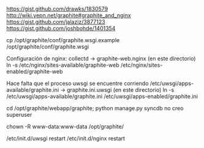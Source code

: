 https://gist.github.com/drawks/1830579
http://wiki.yepn.net/graphite#graphite_and_nginx
https://gist.github.com/jalaziz/3877123
https://gist.github.com/joshbohde/1401354


cp /opt/graphite/conf/graphite.wsgi.example /opt/graphite/conf/graphite.wsgi

Configuración de nginx:
collectd -> graphite-web.nginx (en este directorio)
ln -s /etc/nginx/sites-available/graphite-web /etc/nginx/sites-enabled/graphite-web

Hace falta que el proceso uwsgi se encuentre corriendo
/etc/uwsgi/apps-available/graphite.ini -> graphite.ini.uwsgi (en este directorio)
ln -s /etc/uwsgi/apps-available/graphite.ini /etc/uwsgi/apps-enabled/graphite.ini


cd /opt/graphite/webapp/graphite; python manage.py syncdb
  no creo superuser

chown -R www-data:www-data /opt/graphite/

/etc/init.d/uwsgi restart
/etc/init.d/nginx restart

